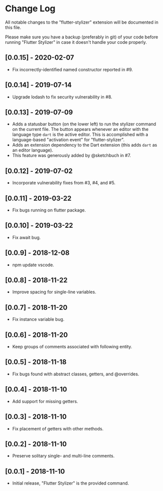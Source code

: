 # Change Log

All notable changes to the "flutter-stylizer" extension will be documented in
this file.

Please make sure you have a backup (preferably in git) of your code before running
"Flutter Stylizer" in case it doesn't handle your code properly.

## [0.0.15] - 2020-02-07

- Fix incorrectly-identified named constructor reported in #9.

## [0.0.14] - 2019-07-14

- Upgrade lodash to fix security vulnerability in #8.

## [0.0.13] - 2019-07-09
- Adds a statusbar button (on the lower left) to run the stylizer command on the current file.
  The button appears whenever an editor with the language type `dart` is the active editor.
  This is accomplished with a language-based "activation event" for "flutter-stylizer".
- Adds an extension dependency to the Dart extension (this adds `dart` as an editor language).
- This feature was generously added by @sketchbuch in #7.

## [0.0.12] - 2019-07-02
- Incorporate vulnerability fixes from #3, #4, and #5.

## [0.0.11] - 2019-03-22
- Fix bugs running on flutter package.

## [0.0.10] - 2019-03-22
- Fix await bug.

## [0.0.9] - 2018-12-08
- npm update vscode.

## [0.0.8] - 2018-11-22
- Improve spacing for single-line variables.

## [0.0.7] - 2018-11-20
- Fix instance variable bug.

## [0.0.6] - 2018-11-20
- Keep groups of comments associated with following entity.

## [0.0.5] - 2018-11-18
- Fix bugs found with abstract classes, getters, and @overrides.

## [0.0.4] - 2018-11-10
- Add support for missing getters.

## [0.0.3] - 2018-11-10
- Fix placement of getters with other methods.

## [0.0.2] - 2018-11-10
- Preserve solitary single- and multi-line comments.

## [0.0.1] - 2018-11-10
- Initial release, "Flutter Stylizer" is the provided command.
